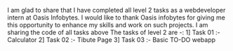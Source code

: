 

I am glad to share that I have completed all level 2 tasks as a webdeveloper intern at Oasis Infobytes.
I would like to thank Oasis infobytes for giving me this opportunity to enhance my skills and work on such projects.
I am sharing the code of all tasks above
The tasks of level 2 are -:
1] Task 01 :- Calculator
2] Task 02 :- Tibute Page
3] Task 03 :- Basic TO-DO webapp
